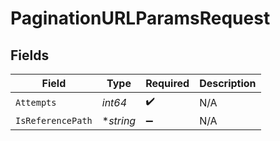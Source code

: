 # PaginationURLParamsRequest


## Fields

| Field              | Type               | Required           | Description        |
| ------------------ | ------------------ | ------------------ | ------------------ |
| `Attempts`         | *int64*            | :heavy_check_mark: | N/A                |
| `IsReferencePath`  | **string*          | :heavy_minus_sign: | N/A                |